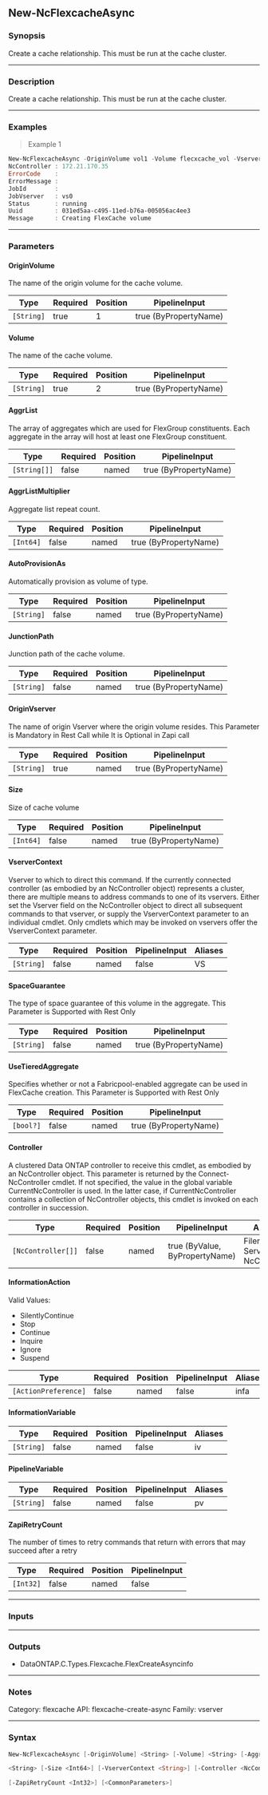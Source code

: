 New-NcFlexcacheAsync
--------------------

### Synopsis
Create a cache relationship. This must be run at the cache cluster.

---

### Description

Create a cache relationship. This must be run at the cache cluster.

---

### Examples
> Example 1

```PowerShell
New-NcFlexcacheAsync -OriginVolume vol1 -Volume flecxcache_vol -VserverContext vs0 -OriginVserver vs0
NcController : 172.21.170.35
ErrorCode    :
ErrorMessage :
JobId        :
JobVserver   : vs0
Status       : running
Uuid         : 031ed5aa-c495-11ed-b76a-005056ac4ee3
Message      : Creating FlexCache volume

```

---

### Parameters
#### **OriginVolume**
The name of the origin volume for the cache volume.

|Type      |Required|Position|PipelineInput        |
|----------|--------|--------|---------------------|
|`[String]`|true    |1       |true (ByPropertyName)|

#### **Volume**
The name of the cache volume.

|Type      |Required|Position|PipelineInput        |
|----------|--------|--------|---------------------|
|`[String]`|true    |2       |true (ByPropertyName)|

#### **AggrList**
The array of aggregates which are used for FlexGroup constituents. Each aggregate in the array will host at least one FlexGroup constituent.

|Type        |Required|Position|PipelineInput        |
|------------|--------|--------|---------------------|
|`[String[]]`|false   |named   |true (ByPropertyName)|

#### **AggrListMultiplier**
Aggregate list repeat count.

|Type     |Required|Position|PipelineInput        |
|---------|--------|--------|---------------------|
|`[Int64]`|false   |named   |true (ByPropertyName)|

#### **AutoProvisionAs**
Automatically provision as volume of type.

|Type      |Required|Position|PipelineInput        |
|----------|--------|--------|---------------------|
|`[String]`|false   |named   |true (ByPropertyName)|

#### **JunctionPath**
Junction path of the cache volume.

|Type      |Required|Position|PipelineInput        |
|----------|--------|--------|---------------------|
|`[String]`|false   |named   |true (ByPropertyName)|

#### **OriginVserver**
The name of origin Vserver where the origin volume resides. This Parameter is Mandatory in Rest Call while It is Optional in Zapi call

|Type      |Required|Position|PipelineInput        |
|----------|--------|--------|---------------------|
|`[String]`|true    |named   |true (ByPropertyName)|

#### **Size**
Size of cache volume

|Type     |Required|Position|PipelineInput        |
|---------|--------|--------|---------------------|
|`[Int64]`|false   |named   |true (ByPropertyName)|

#### **VserverContext**
Vserver to which to direct this command.  If the currently connected controller (as embodied by an NcController object) represents a cluster, there are multiple means to address commands to one of its vservers.  Either set the Vserver field on the NcController object to direct all subsequent commands to that vserver, or supply the VserverContext parameter to an individual cmdlet.  Only cmdlets which may be invoked on vservers offer the VserverContext parameter.

|Type      |Required|Position|PipelineInput|Aliases|
|----------|--------|--------|-------------|-------|
|`[String]`|false   |named   |false        |VS     |

#### **SpaceGuarantee**
The type of space guarantee of this volume in the aggregate. This Parameter is Supported with Rest Only

|Type      |Required|Position|PipelineInput        |
|----------|--------|--------|---------------------|
|`[String]`|false   |named   |true (ByPropertyName)|

#### **UseTieredAggregate**
Specifies whether or not a Fabricpool-enabled aggregate can be used in FlexCache creation. This Parameter is Supported with Rest Only

|Type     |Required|Position|PipelineInput        |
|---------|--------|--------|---------------------|
|`[bool?]`|false   |named   |true (ByPropertyName)|

#### **Controller**
A clustered Data ONTAP controller to receive this cmdlet, as embodied by an NcController object.  This parameter is returned by the Connect-NcController cmdlet.  If not specified, the value in the global variable CurrentNcController is used.  In the latter case, if CurrentNcController contains a collection of NcController objects, this cmdlet is invoked on each controller in succession.

|Type              |Required|Position|PipelineInput                 |Aliases                          |
|------------------|--------|--------|------------------------------|---------------------------------|
|`[NcController[]]`|false   |named   |true (ByValue, ByPropertyName)|Filer<br/>Server<br/>NcController|

#### **InformationAction**

Valid Values:

* SilentlyContinue
* Stop
* Continue
* Inquire
* Ignore
* Suspend

|Type                |Required|Position|PipelineInput|Aliases|
|--------------------|--------|--------|-------------|-------|
|`[ActionPreference]`|false   |named   |false        |infa   |

#### **InformationVariable**

|Type      |Required|Position|PipelineInput|Aliases|
|----------|--------|--------|-------------|-------|
|`[String]`|false   |named   |false        |iv     |

#### **PipelineVariable**

|Type      |Required|Position|PipelineInput|Aliases|
|----------|--------|--------|-------------|-------|
|`[String]`|false   |named   |false        |pv     |

#### **ZapiRetryCount**
The number of times to retry commands that return with errors that may succeed after a retry

|Type     |Required|Position|PipelineInput|
|---------|--------|--------|-------------|
|`[Int32]`|false   |named   |false        |

---

### Inputs

---

### Outputs
* DataONTAP.C.Types.Flexcache.FlexCreateAsyncinfo

---

### Notes
Category: flexcache
API: flexcache-create-async
Family:  vserver

---

### Syntax
```PowerShell
New-NcFlexcacheAsync [-OriginVolume] <String> [-Volume] <String> [-AggrList <String[]>] [-AggrListMultiplier <Int64>] [-AutoProvisionAs <String>] [-JunctionPath <String>] -OriginVserver 
```
```PowerShell
<String> [-Size <Int64>] [-VserverContext <String>] [-Controller <NcController[]>] [-InformationAction <ActionPreference>] [-InformationVariable <String>] [-PipelineVariable <String>] 
```
```PowerShell
[-ZapiRetryCount <Int32>] [<CommonParameters>]
```

